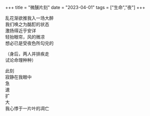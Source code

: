 +++
title = "微醺片刻"
date = "2023-04-01"
tags = ["生命","夜"]
+++

乱花渐欲推我入一场大醉<br>
我们唤之为酩酊的状态<br>
激扬得近乎安详<br>
轻抬眼帘，风的微凉<br>
想必已是受夜色所勾兑的<br>

（身后，两人并排疾走<br>
	试论命理种种）<br>

此刻<br>
寂静在我眼中<br>
急<br>
速<br>
扩<br>
大<br>
我心悸于一片叶的凋亡<br>
